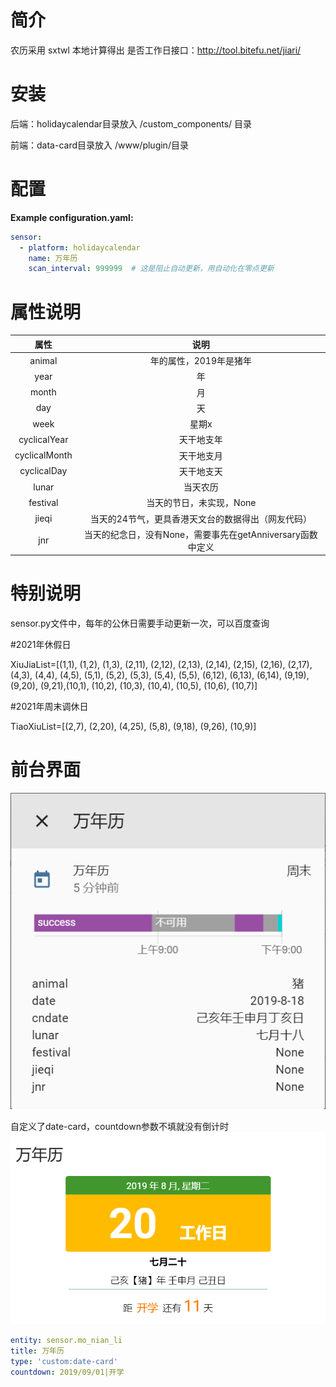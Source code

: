 # 简介
农历采用 sxtwl 本地计算得出
是否工作日接口：http://tool.bitefu.net/jiari/
# 安装
后端：holidaycalendar目录放入 <config directory>/custom_components/ 目录
  
前端：data-card目录放入 <config directory>/www/plugin/目录

# 配置
**Example configuration.yaml:**
```yaml
sensor:
  - platform: holidaycalendar
    name: 万年历
    scan_interval: 999999  # 这是阻止自动更新，用自动化在零点更新
```

# 属性说明
| 属性 | 说明 | 
| :-------------: |:-------------:| 
| animal | 年的属性，2019年是猪年 | 
| year | 年 |
| month | 月 |
| day | 天 |
| week | 星期x |
| cyclicalYear | 天干地支年 | 
| cyclicalMonth | 天干地支月 | 
| cyclicalDay | 天干地支天 | 
| lunar | 当天农历 | 
| festival | 当天的节日，未实现，None | 
| jieqi | 当天的24节气，更具香港天文台的数据得出（网友代码） | 
| jnr | 当天的纪念日，没有None，需要事先在getAnniversary函数中定义 | 

# 特别说明
sensor.py文件中，每年的公休日需要手动更新一次，可以百度查询

#2021年休假日

XiuJiaList=[(1,1), (1,2), (1,3), (2,11), (2,12), (2,13), (2,14), (2,15), (2,16), (2,17), (4,3), (4,4), (4,5), (5,1), (5,2), (5,3), (5,4), (5,5), 
            (6,12), (6,13), (6,14), (9,19), (9,20), (9,21),(10,1), (10,2), (10,3), (10,4), (10,5), (10,6), (10,7)]
            
#2021年周末调休日

TiaoXiuList=[(2,7), (2,20), (4,25), (5,8), (9,18), (9,26), (10,9)]

# 前台界面

![avatar](https://github.com/aalavender/HolidayCalendar/blob/master/1.PNG)

自定义了date-card，countdown参数不填就没有倒计时
![avatar](https://github.com/aalavender/HolidayCalendar/blob/master/2.PNG)

```yaml
entity: sensor.mo_nian_li
title: 万年历
type: 'custom:date-card'
countdown: 2019/09/01|开学
```
